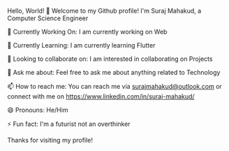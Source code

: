 Hello, World! 👋
Welcome to my Github profile! I'm Suraj Mahakud, a Computer Science Engineer

🔭 Currently Working On: I am currently working on Web


🌱 Currently Learning: I am currently learning Flutter


👯 Looking to collaborate on: I am interested in collaborating on Projects


💬 Ask me about: Feel free to ask me about anything related to Technology


📫 How to reach me: You can reach me via surajmahakud@outlook.com or connect with me on https://www.linkedin.com/in/suraj-mahakud/

😄 Pronouns: He/Him


⚡ Fun fact: I'm a futurist not an overthinker

Thanks for visiting my profile!
